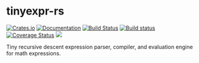 # tinyexpr-rs

[![Crates.io](https://img.shields.io/crates/v/tinyexpr.svg)](https://crates.io/crates/tinyexpr)
[![Documentation](https://docs.rs/tinyexpr/badge.svg)](https://docs.rs/tinyexpr)
[![Build Status](https://travis-ci.org/kondrak/tinyexpr.svg)](https://travis-ci.org/kondrak/tinyexpr)
[![Build status](https://ci.appveyor.com/api/projects/status/gmkbjqne3be843is?svg=true)](https://ci.appveyor.com/project/kondrak/tinyexpr)
[![Coverage Status](https://coveralls.io/repos/github/kondrak/tinyexpr/badge.svg?branch=master)](https://coveralls.io/github/kondrak/tinyexpr?branch=master)
![](https://img.shields.io/crates/l/json.svg)

Tiny recursive descent expression parser, compiler, and evaluation engine for math expressions.
